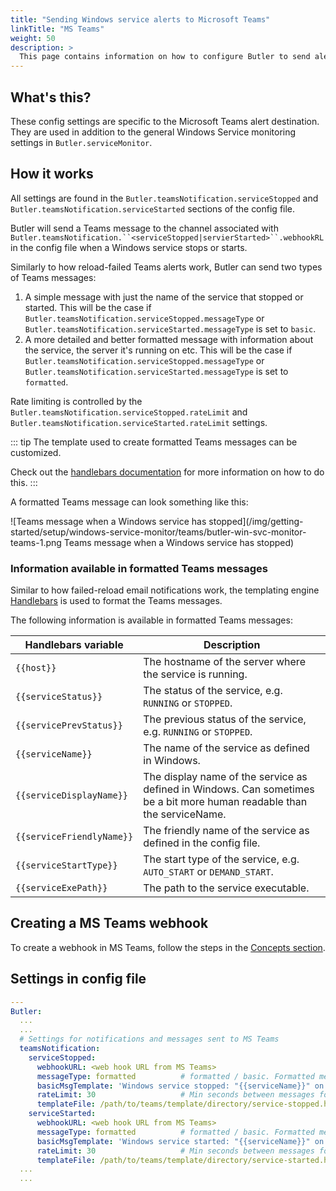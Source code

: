 ```yaml
---
title: "Sending Windows service alerts to Microsoft Teams"
linkTitle: "MS Teams"
weight: 50
description: >
  This page contains information on how to configure Butler to send alerts messages to Microsoft Teams when Windows services stop or start.
---
```


## What's this?

These config settings are specific to the Microsoft Teams alert destination.  
They are used in addition to the general Windows Service monitoring settings in `Butler.serviceMonitor`.

## How it works

All settings are found in the `Butler.teamsNotification.serviceStopped` and `Butler.teamsNotification.serviceStarted` sections of the config file.

Butler will send a Teams message to the channel associated with ` Butler.teamsNotification.``<serviceStopped|servierStarted>``.webhookRL ` in the config file when a Windows service stops or starts.

Similarly to how reload-failed Teams alerts work, Butler can send two types of Teams messages:

1. A simple message with just the name of the service that stopped or started. This will be the case if `Butler.teamsNotification.serviceStopped.messageType` or `Butler.teamsNotification.serviceStarted.messageType` is set to `basic`.
2. A more detailed and better formatted message with information about the service, the server it's running on etc. This will be the case if `Butler.teamsNotification.serviceStopped.messageType` or `Butler.teamsNotification.serviceStarted.messageType` is set to `formatted`.

Rate limiting is controlled by the `Butler.teamsNotification.serviceStopped.rateLimit` and `Butler.teamsNotification.serviceStarted.rateLimit` settings.

::: tip
The template used to create formatted Teams messages can be customized.

Check out the [handlebars documentation](https://handlebarsjs.com/) for more information on how to do this.
:::

A formatted Teams message can look something like this:

![Teams message when a Windows service has stopped](/img/getting-started/setup/windows-service-monitor/teams/butler-win-svc-monitor-teams-1.png Teams message when a Windows service has stopped)

### Information available in formatted Teams messages

Similar to how failed-reload email notifications work, the templating engine [Handlebars](https://handlebarsjs.com/) is used to format the Teams messages.

The following information is available in formatted Teams messages:

| Handlebars variable                        | Description                                                                                                             |
| ------------------------------------------ | ----------------------------------------------------------------------------------------------------------------------- |
| <code v-pre>{{host}}</code>                | The hostname of the server where the service is running.                                                                |
| <code v-pre>{{serviceStatus}}</code>       | The status of the service, e.g. `RUNNING` or `STOPPED`.                                                                 |
| <code v-pre>{{servicePrevStatus}}</code>   | The previous status of the service, e.g. `RUNNING` or `STOPPED`.                                                        |
| <code v-pre>{{serviceName}}</code>         | The name of the service as defined in Windows.                                                                          |
| <code v-pre>{{serviceDisplayName}}</code>  | The display name of the service as defined in Windows. Can sometimes be a bit more human readable than the serviceName. |
| <code v-pre>{{serviceFriendlyName}}</code> | The friendly name of the service as defined in the config file.                                                         |
| <code v-pre>{{serviceStartType}}</code>    | The start type of the service, e.g. `AUTO_START` or `DEMAND_START`.                                                     |
| <code v-pre>{{serviceExePath}}</code>      | The path to the service executable.                                                                                     |

## Creating a MS Teams webhook

To create a webhook in MS Teams, follow the steps in the [Concepts section](/docs/concepts/setting-up-teams-webhooks/).

## Settings in config file

```yaml
---
Butler:
  ...
  ...
  # Settings for notifications and messages sent to MS Teams
  teamsNotification:
    serviceStopped:
      webhookURL: <web hook URL from MS Teams>
      messageType: formatted          # formatted / basic. Formatted means that template file below will be used to create the message.
      basicMsgTemplate: 'Windows service stopped: "{{serviceName}}" on host "{{host}}"'       # Only needed if message type = basic
      rateLimit: 30                   # Min seconds between messages for a given Windows service. Defaults to 5 minutes.
      templateFile: /path/to/teams/template/directory/service-stopped.handlebars
    serviceStarted:
      webhookURL: <web hook URL from MS Teams>
      messageType: formatted          # formatted / basic. Formatted means that template file below will be used to create the message.
      basicMsgTemplate: 'Windows service started: "{{serviceName}}" on host "{{host}}"'       # Only needed if message type = basic
      rateLimit: 30                   # Min seconds between messages for a given Windows service. Defaults to 5 minutes.
      templateFile: /path/to/teams/template/directory/service-started.handlebars
  ...
  ...
```
